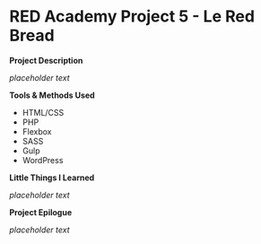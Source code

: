 # RED Academy Project 5 - Le Red Bread

**Project Description**

 _placeholder text_

**Tools & Methods Used**

- HTML/CSS
- PHP
- Flexbox
- SASS
- Gulp
- WordPress

**Little Things I Learned**

_placeholder text_

**Project Epilogue**

 _placeholder text_
